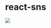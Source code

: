 # react-sns
<img src="https://img.shields.io/badge/React-#61DAFB?style=for-the-badge&logo=React&logoColor=white">
